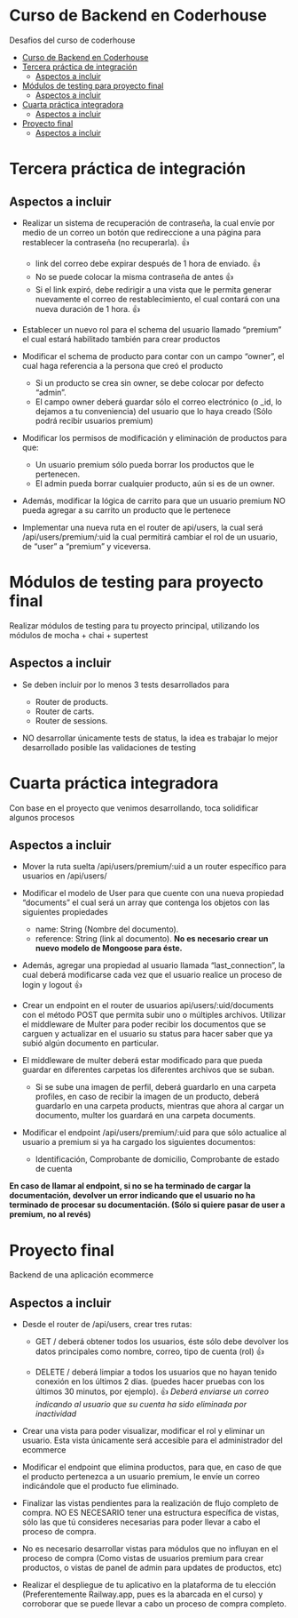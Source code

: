 # Curso de Backend en Coderhouse

Desafios del curso de coderhouse

- [Curso de Backend en Coderhouse](#curso-de-backend-en-coderhouse)
- [Tercera práctica de integración](#tercera-práctica-de-integración)
  - [Aspectos a incluir](#aspectos-a-incluir)
- [Módulos de testing para proyecto final](#módulos-de-testing-para-proyecto-final)
  - [Aspectos a incluir](#aspectos-a-incluir-1)
- [Cuarta práctica integradora](#cuarta-práctica-integradora)
  - [Aspectos a incluir](#aspectos-a-incluir-2)
- [Proyecto final](#proyecto-final)
  - [Aspectos a incluir](#aspectos-a-incluir-3)

# Tercera práctica de integración

## Aspectos a incluir

- Realizar un sistema de recuperación de contraseña, la cual envíe por medio de un correo un botón que redireccione a una página para restablecer la contraseña (no recuperarla). 👍
    * link del correo debe expirar después de 1 hora de enviado. 👍
    * No se puede colocar la misma contraseña de antes 👍
    * Si el link expiró, debe redirigir a una vista que le permita generar nuevamente el correo de restablecimiento, el cual contará con una nueva duración de 1 hora. 👍

- Establecer un nuevo rol para el schema del usuario llamado “premium” el cual estará habilitado también para crear productos

- Modificar el schema de producto para contar con un campo “owner”, el cual haga referencia a la persona que creó el producto
    * Si un producto se crea sin owner, se debe colocar por defecto “admin”.
    * El campo owner deberá guardar sólo el correo electrónico (o _id, lo dejamos a tu conveniencia) del usuario que lo haya creado (Sólo podrá recibir usuarios premium)

- Modificar los permisos de modificación y eliminación de productos para que:
    * Un usuario premium sólo pueda borrar los productos que le pertenecen.
    * El admin pueda borrar cualquier producto, aún si es de un owner.

- Además, modificar la lógica de carrito para que un usuario premium NO pueda agregar a su carrito un producto que le pertenece

- Implementar una nueva ruta en el router de api/users, la cual será /api/users/premium/:uid  la cual permitirá cambiar el rol de un usuario, de “user” a “premium” y viceversa.

# Módulos de testing para proyecto final

Realizar módulos de testing para tu proyecto principal, utilizando los módulos de mocha + chai + supertest

## Aspectos a incluir

- Se deben incluir por lo menos 3 tests desarrollados para
    * Router de products.
    * Router de carts.
    * Router de sessions.

- NO desarrollar únicamente tests de status, la idea es trabajar lo mejor desarrollado posible las validaciones de testing

# Cuarta práctica integradora

Con base en el proyecto que venimos desarrollando, toca solidificar algunos procesos

## Aspectos a incluir

- Mover la ruta suelta /api/users/premium/:uid a un router específico para usuarios en /api/users/

- Modificar el modelo de User para que cuente con una nueva propiedad “documents” el cual será un array que contenga los objetos con las siguientes propiedades
    * name: String (Nombre del documento).
    * reference: String (link al documento).
    **No es necesario crear un nuevo modelo de Mongoose para éste.**

- Además, agregar una propiedad al usuario llamada “last_connection”, la cual deberá modificarse cada vez que el usuario realice un proceso de login y logout 👍
 
- Crear un endpoint en el router de usuarios api/users/:uid/documents con el método POST que permita subir uno o múltiples archivos. Utilizar el middleware de Multer para poder recibir los documentos que se carguen y actualizar en el usuario su status para hacer saber que ya subió algún documento en particular.

- El middleware de multer deberá estar modificado para que pueda guardar en diferentes carpetas los diferentes archivos que se suban.
    * Si se sube una imagen de perfil, deberá guardarlo en una carpeta profiles, en caso de recibir la imagen de un producto, deberá guardarlo en una carpeta products, mientras que ahora al cargar un documento, multer los guardará en una carpeta documents.

- Modificar el endpoint /api/users/premium/:uid   para que sólo actualice al usuario a premium si ya ha cargado los siguientes documentos:
    * Identificación, Comprobante de domicilio, Comprobante de estado de cuenta

**En caso de llamar al endpoint, si no se ha terminado de cargar la documentación, devolver un error indicando que el usuario no ha terminado de procesar su documentación. (Sólo si quiere pasar de user a premium, no al revés)**

# Proyecto final

Backend de una aplicación ecommerce

## Aspectos a incluir

- Desde el router de /api/users, crear tres rutas:
    * GET  /  deberá obtener todos los usuarios, éste sólo debe devolver los datos principales como nombre, correo, tipo de cuenta (rol) 👍

    * DELETE / deberá limpiar a todos los usuarios que no hayan tenido conexión en los últimos 2 días. (puedes hacer pruebas con los últimos 30 minutos, por ejemplo). 👍
    *Deberá enviarse un correo indicando al usuario que su cuenta ha sido eliminada por inactividad*

- Crear una vista para poder visualizar, modificar el rol y eliminar un usuario. Esta vista únicamente será accesible para el administrador del ecommerce

- Modificar el endpoint que elimina productos, para que, en caso de que el producto pertenezca a un usuario premium, le envíe un correo indicándole que el producto fue eliminado.

- Finalizar las vistas pendientes para la realización de flujo completo de compra. NO ES NECESARIO tener una estructura específica de vistas, sólo las que tú consideres necesarias para poder llevar a cabo el proceso de compra.

- No es necesario desarrollar vistas para módulos que no influyan en el proceso de compra (Como vistas de usuarios premium para crear productos, o vistas de panel de admin para updates de productos, etc)

- Realizar el despliegue de tu aplicativo en la plataforma de tu elección (Preferentemente Railway.app, pues es la abarcada en el curso) y corroborar que se puede llevar a cabo un proceso de compra completo.
